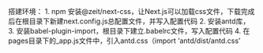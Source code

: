 搭建环境：
    1. npm 安装@zeit/next-css，让Next.js可以加载css文件，下载完成后在根目录下新建next.config.js总配置文件，并写入配置代码
    2. 安装antd库，
    3. 安装babel-plugin-import，根目录下建立.babelrc文件，写入配置代码
    4. 在pages目录下的_app.js文件中，引入antd.css（import ‘antd/dist/antd.css’